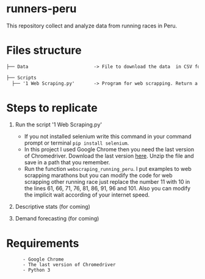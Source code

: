 # runners-peru

This repository collect and analyze data from running races in Peru.

# Files structure

```markdown
├── Data                        -> File to download the data  in CSV format.

├── Scripts
  ├── '1 Web Scraping.py'       -> Program for web scrapping. Return a csv file with enconded utf-8 and a data frame.
```

# Steps to replicate

1. Run the script '1 Web Scraping.py'  
   * If you not installed selenium write this command in your command prompt or terminal `pip install selenium`.
   * In this project I used Google Chrome then you need the last version of Chromedriver.  Download the last version [here](https://chromedriver.chromium.org/downloads). Unzip the file and save in a path that you remember.
    * Run the function `webscraping_running_peru`. I put examples to web scrapping marathons but you can modify the code for web scrapping other running race just replace the number 11 with 10 in the lines 61, 66, 71, 76, 81, 86, 91, 96 and 101. Also you can modify the implicit wait according of your internet speed.

2. Descriptive stats (for coming)
3. Demand forecasting (for coming)

# Requirements
          - Google Chrome
          - The last version of Chromedriver
          - Python 3
